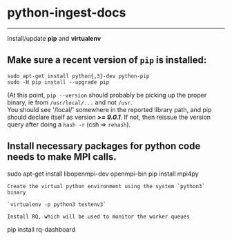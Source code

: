 # python-ingest-docs
---

Install/update **pip** and **virtualenv**

##  Make sure a recent version of `pip` is installed:
```
sudo apt-get install python{,3}-dev python-pip
sudo -H pip install --upgrade pip
```

(At this point, `pip --version` should probably be picking up the proper binary, ie from `/usr/local/...` and not `/usr`.  
You should see '/local/' somewhere in the reported library path, and pip should declare itself as version ***>= 9.0.1***.  If not, then reissue the version query after doing a `hash -r` (csh => `rehash`).

## Install necessary packages for python code needs to make **MPI** calls.

sudo apt-get install libopenmpi-dev openmpi-bin
pip install mpi4py
```
Create the virtual python environment using the system `python3` binary 

`virtualenv -p python3 testenv3`

Install RQ, which will be used to monitor the worker queues

```
pip install rq-dashboard

```
